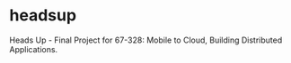 # headsup
Heads Up - Final Project for 67-328: Mobile to Cloud, Building Distributed Applications. 
